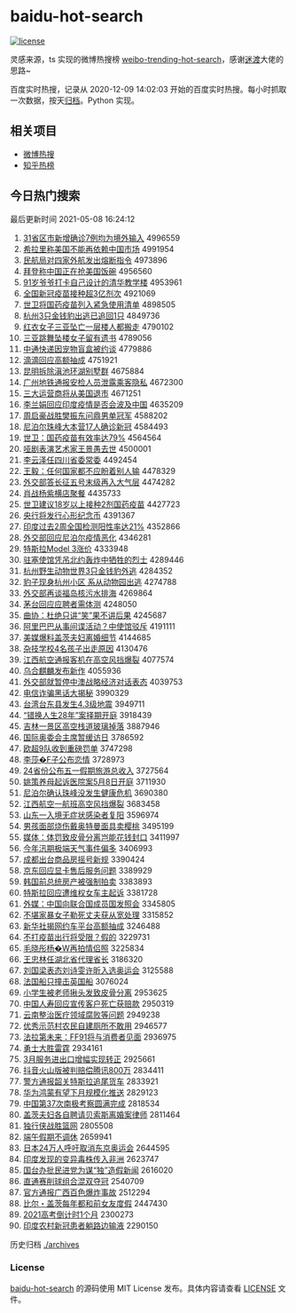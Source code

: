 # baidu-hot-search

[![license](https://img.shields.io/github/license/Arrackisarookie/baidu-hot-search)](https://github.com/Arrackisarookie/baidu-hot-search/blob/master/LICENSE)

灵感来源，ts 实现的微博热搜榜 [weibo-trending-hot-search](https://github.com/justjavac/weibo-trending-hot-search)，感谢[迷渡](https://github.com/justjavac)大佬的思路~

百度实时热搜，记录从 2020-12-09 14:02:03 开始的百度实时热搜。每小时抓取一次数据，按天[归档](./archives)。Python 实现。

## 相关项目
+ [微博热搜](https://github.com/Arrackisarookie/weibo-hot-search)
+ [知乎热榜](https://github.com/Arrackisarookie/zhihu-top-search)

## 今日热门搜索

<!-- Rank Begin -->

最后更新时间 2021-05-08 16:24:12

1. [31省区市新增确诊7例均为境外输入](http://www.baidu.com/baidu?cl=3&tn=SE_baiduhomet8_jmjb7mjw&rsv_dl=fyb_top&fr=top1000&wd=31%CA%A1%C7%F8%CA%D0%D0%C2%D4%F6%C8%B7%D5%EF7%C0%FD%BE%F9%CE%AA%BE%B3%CD%E2%CA%E4%C8%EB) 4996559
1. [希拉里称美国不能再依赖中国市场](http://www.baidu.com/baidu?cl=3&tn=SE_baiduhomet8_jmjb7mjw&rsv_dl=fyb_top&fr=top1000&wd=%CF%A3%C0%AD%C0%EF%B3%C6%C3%C0%B9%FA%B2%BB%C4%DC%D4%D9%D2%C0%C0%B5%D6%D0%B9%FA%CA%D0%B3%A1) 4991954
1. [民航局对四家外航发出熔断指令](http://www.baidu.com/baidu?cl=3&tn=SE_baiduhomet8_jmjb7mjw&rsv_dl=fyb_top&fr=top1000&wd=%C3%F1%BA%BD%BE%D6%B6%D4%CB%C4%BC%D2%CD%E2%BA%BD%B7%A2%B3%F6%C8%DB%B6%CF%D6%B8%C1%EE) 4973896
1. [拜登称中国正在抢美国饭碗](http://www.baidu.com/baidu?cl=3&tn=SE_baiduhomet8_jmjb7mjw&rsv_dl=fyb_top&fr=top1000&wd=%B0%DD%B5%C7%B3%C6%D6%D0%B9%FA%D5%FD%D4%DA%C7%C0%C3%C0%B9%FA%B7%B9%CD%EB) 4956560
1. [91岁爷爷打卡自己设计的清华教学楼](http://www.baidu.com/baidu?cl=3&tn=SE_baiduhomet8_jmjb7mjw&rsv_dl=fyb_top&fr=top1000&wd=91%CB%EA%D2%AF%D2%AF%B4%F2%BF%A8%D7%D4%BC%BA%C9%E8%BC%C6%B5%C4%C7%E5%BB%AA%BD%CC%D1%A7%C2%A5) 4953961
1. [全国新冠疫苗接种超3亿剂次](http://www.baidu.com/baidu?cl=3&tn=SE_baiduhomet8_jmjb7mjw&rsv_dl=fyb_top&fr=top1000&wd=%C8%AB%B9%FA%D0%C2%B9%DA%D2%DF%C3%E7%BD%D3%D6%D6%B3%AC3%D2%DA%BC%C1%B4%CE) 4921069
1. [世卫将国药疫苗列入紧急使用清单](http://www.baidu.com/baidu?cl=3&tn=SE_baiduhomet8_jmjb7mjw&rsv_dl=fyb_top&fr=top1000&wd=%CA%C0%CE%C0%BD%AB%B9%FA%D2%A9%D2%DF%C3%E7%C1%D0%C8%EB%BD%F4%BC%B1%CA%B9%D3%C3%C7%E5%B5%A5) 4898505
1. [杭州3只金钱豹出逃已追回1只](http://www.baidu.com/baidu?cl=3&tn=SE_baiduhomet8_jmjb7mjw&rsv_dl=fyb_top&fr=top1000&wd=%BA%BC%D6%DD3%D6%BB%BD%F0%C7%AE%B1%AA%B3%F6%CC%D3%D2%D1%D7%B7%BB%D81%D6%BB) 4849736
1. [红衣女子三亚坠亡一层楼人都搬走](http://www.baidu.com/baidu?cl=3&tn=SE_baiduhomet8_jmjb7mjw&rsv_dl=fyb_top&fr=top1000&wd=%BA%EC%D2%C2%C5%AE%D7%D3%C8%FD%D1%C7%D7%B9%CD%F6%D2%BB%B2%E3%C2%A5%C8%CB%B6%BC%B0%E1%D7%DF) 4790102
1. [三亚跳舞坠楼女子留有遗书](http://www.baidu.com/baidu?cl=3&tn=SE_baiduhomet8_jmjb7mjw&rsv_dl=fyb_top&fr=top1000&wd=%C8%FD%D1%C7%CC%F8%CE%E8%D7%B9%C2%A5%C5%AE%D7%D3%C1%F4%D3%D0%D2%C5%CA%E9) 4789056
1. [中通快递因宠物盲盒被约谈](http://www.baidu.com/baidu?cl=3&tn=SE_baiduhomet8_jmjb7mjw&rsv_dl=fyb_top&fr=top1000&wd=%D6%D0%CD%A8%BF%EC%B5%DD%D2%F2%B3%E8%CE%EF%C3%A4%BA%D0%B1%BB%D4%BC%CC%B8) 4779886
1. [滴滴回应高额抽成](http://www.baidu.com/baidu?cl=3&tn=SE_baiduhomet8_jmjb7mjw&rsv_dl=fyb_top&fr=top1000&wd=%B5%CE%B5%CE%BB%D8%D3%A6%B8%DF%B6%EE%B3%E9%B3%C9) 4751921
1. [昆明拆除滇池环湖别墅群](http://www.baidu.com/baidu?cl=3&tn=SE_baiduhomet8_jmjb7mjw&rsv_dl=fyb_top&fr=top1000&wd=%C0%A5%C3%F7%B2%F0%B3%FD%B5%E1%B3%D8%BB%B7%BA%FE%B1%F0%CA%FB%C8%BA) 4675884
1. [广州地铁通报安检人员泄露乘客隐私](http://www.baidu.com/baidu?cl=3&tn=SE_baiduhomet8_jmjb7mjw&rsv_dl=fyb_top&fr=top1000&wd=%B9%E3%D6%DD%B5%D8%CC%FA%CD%A8%B1%A8%B0%B2%BC%EC%C8%CB%D4%B1%D0%B9%C2%B6%B3%CB%BF%CD%D2%FE%CB%BD) 4672300
1. [三大运营商将从美国退市](http://www.baidu.com/baidu?cl=3&tn=SE_baiduhomet8_jmjb7mjw&rsv_dl=fyb_top&fr=top1000&wd=%C8%FD%B4%F3%D4%CB%D3%AA%C9%CC%BD%AB%B4%D3%C3%C0%B9%FA%CD%CB%CA%D0) 4671251
1. [李兰娟回应印度疫情是否会波及中国](http://www.baidu.com/baidu?cl=3&tn=SE_baiduhomet8_jmjb7mjw&rsv_dl=fyb_top&fr=top1000&wd=%C0%EE%C0%BC%BE%EA%BB%D8%D3%A6%D3%A1%B6%C8%D2%DF%C7%E9%CA%C7%B7%F1%BB%E1%B2%A8%BC%B0%D6%D0%B9%FA) 4635209
1. [周启豪战胜樊振东问鼎男单冠军](http://www.baidu.com/baidu?cl=3&tn=SE_baiduhomet8_jmjb7mjw&rsv_dl=fyb_top&fr=top1000&wd=%D6%DC%C6%F4%BA%C0%D5%BD%CA%A4%B7%AE%D5%F1%B6%AB%CE%CA%B6%A6%C4%D0%B5%A5%B9%DA%BE%FC) 4588202
1. [尼泊尔珠峰大本营17人确诊新冠](http://www.baidu.com/baidu?cl=3&tn=SE_baiduhomet8_jmjb7mjw&rsv_dl=fyb_top&fr=top1000&wd=%C4%E1%B2%B4%B6%FB%D6%E9%B7%E5%B4%F3%B1%BE%D3%AA17%C8%CB%C8%B7%D5%EF%D0%C2%B9%DA) 4584493
1. [世卫：国药疫苗有效率达79%](http://www.baidu.com/baidu?cl=3&tn=SE_baiduhomet8_jmjb7mjw&rsv_dl=fyb_top&fr=top1000&wd=%CA%C0%CE%C0%A3%BA%B9%FA%D2%A9%D2%DF%C3%E7%D3%D0%D0%A7%C2%CA%B4%EF79%25) 4564564
1. [哑剧表演艺术家王景愚去世](http://www.baidu.com/baidu?cl=3&tn=SE_baiduhomet8_jmjb7mjw&rsv_dl=fyb_top&fr=top1000&wd=%D1%C6%BE%E7%B1%ED%D1%DD%D2%D5%CA%F5%BC%D2%CD%F5%BE%B0%D3%DE%C8%A5%CA%C0) 4500001
1. [李云泽任四川省委常委](http://www.baidu.com/baidu?cl=3&tn=SE_baiduhomet8_jmjb7mjw&rsv_dl=fyb_top&fr=top1000&wd=%C0%EE%D4%C6%D4%F3%C8%CE%CB%C4%B4%A8%CA%A1%CE%AF%B3%A3%CE%AF) 4492454
1. [王毅：任何国家都不应盼着别人输](http://www.baidu.com/baidu?cl=3&tn=SE_baiduhomet8_jmjb7mjw&rsv_dl=fyb_top&fr=top1000&wd=%CD%F5%D2%E3%A3%BA%C8%CE%BA%CE%B9%FA%BC%D2%B6%BC%B2%BB%D3%A6%C5%CE%D7%C5%B1%F0%C8%CB%CA%E4) 4478329
1. [外交部答长征五号末级再入大气层](http://www.baidu.com/baidu?cl=3&tn=SE_baiduhomet8_jmjb7mjw&rsv_dl=fyb_top&fr=top1000&wd=%CD%E2%BD%BB%B2%BF%B4%F0%B3%A4%D5%F7%CE%E5%BA%C5%C4%A9%BC%B6%D4%D9%C8%EB%B4%F3%C6%F8%B2%E3) 4474282
1. [肖战杨紫横店聚餐](http://www.baidu.com/baidu?cl=3&tn=SE_baiduhomet8_jmjb7mjw&rsv_dl=fyb_top&fr=top1000&wd=%D0%A4%D5%BD%D1%EE%D7%CF%BA%E1%B5%EA%BE%DB%B2%CD) 4435733
1. [世卫建议18岁以上接种2剂国药疫苗](http://www.baidu.com/baidu?cl=3&tn=SE_baiduhomet8_jmjb7mjw&rsv_dl=fyb_top&fr=top1000&wd=%CA%C0%CE%C0%BD%A8%D2%E918%CB%EA%D2%D4%C9%CF%BD%D3%D6%D62%BC%C1%B9%FA%D2%A9%D2%DF%C3%E7) 4427723
1. [央行将发行心形纪念币](http://www.baidu.com/baidu?cl=3&tn=SE_baiduhomet8_jmjb7mjw&rsv_dl=fyb_top&fr=top1000&wd=%D1%EB%D0%D0%BD%AB%B7%A2%D0%D0%D0%C4%D0%CE%BC%CD%C4%EE%B1%D2) 4391367
1. [印度过去2周全国检测阳性率达21%](http://www.baidu.com/baidu?cl=3&tn=SE_baiduhomet8_jmjb7mjw&rsv_dl=fyb_top&fr=top1000&wd=%D3%A1%B6%C8%B9%FD%C8%A52%D6%DC%C8%AB%B9%FA%BC%EC%B2%E2%D1%F4%D0%D4%C2%CA%B4%EF21%25) 4352866
1. [外交部回应尼泊尔疫情恶化](http://www.baidu.com/baidu?cl=3&tn=SE_baiduhomet8_jmjb7mjw&rsv_dl=fyb_top&fr=top1000&wd=%CD%E2%BD%BB%B2%BF%BB%D8%D3%A6%C4%E1%B2%B4%B6%FB%D2%DF%C7%E9%B6%F1%BB%AF) 4346281
1. [特斯拉Model 3涨价](http://www.baidu.com/baidu?cl=3&tn=SE_baiduhomet8_jmjb7mjw&rsv_dl=fyb_top&fr=top1000&wd=%CC%D8%CB%B9%C0%ADModel%203%D5%C7%BC%DB) 4333948
1. [驻塞使馆凭吊北约轰炸中牺牲的烈士](http://www.baidu.com/baidu?cl=3&tn=SE_baiduhomet8_jmjb7mjw&rsv_dl=fyb_top&fr=top1000&wd=%D7%A4%C8%FB%CA%B9%B9%DD%C6%BE%B5%F5%B1%B1%D4%BC%BA%E4%D5%A8%D6%D0%CE%FE%C9%FC%B5%C4%C1%D2%CA%BF) 4289446
1. [杭州野生动物世界3只金钱豹外逃](http://www.baidu.com/baidu?cl=3&tn=SE_baiduhomet8_jmjb7mjw&rsv_dl=fyb_top&fr=top1000&wd=%BA%BC%D6%DD%D2%B0%C9%FA%B6%AF%CE%EF%CA%C0%BD%E73%D6%BB%BD%F0%C7%AE%B1%AA%CD%E2%CC%D3) 4284352
1. [豹子现身杭州小区 系从动物园出逃](http://www.baidu.com/baidu?cl=3&tn=SE_baiduhomet8_jmjb7mjw&rsv_dl=fyb_top&fr=top1000&wd=%B1%AA%D7%D3%CF%D6%C9%ED%BA%BC%D6%DD%D0%A1%C7%F8%20%CF%B5%B4%D3%B6%AF%CE%EF%D4%B0%B3%F6%CC%D3) 4274788
1. [外交部再谈福岛核污水排海](http://www.baidu.com/baidu?cl=3&tn=SE_baiduhomet8_jmjb7mjw&rsv_dl=fyb_top&fr=top1000&wd=%CD%E2%BD%BB%B2%BF%D4%D9%CC%B8%B8%A3%B5%BA%BA%CB%CE%DB%CB%AE%C5%C5%BA%A3) 4269864
1. [茅台回应应聘者需体测](http://www.baidu.com/baidu?cl=3&tn=SE_baiduhomet8_jmjb7mjw&rsv_dl=fyb_top&fr=top1000&wd=%C3%A9%CC%A8%BB%D8%D3%A6%D3%A6%C6%B8%D5%DF%D0%E8%CC%E5%B2%E2) 4248050
1. [曲协：杜绝只讲“笑”果不讲后果](http://www.baidu.com/baidu?cl=3&tn=SE_baiduhomet8_jmjb7mjw&rsv_dl=fyb_top&fr=top1000&wd=%C7%FA%D0%AD%A3%BA%B6%C5%BE%F8%D6%BB%BD%B2%A1%B0%D0%A6%A1%B1%B9%FB%B2%BB%BD%B2%BA%F3%B9%FB) 4245687
1. [阿里巴巴从事间谍活动？中使馆驳斥](http://www.baidu.com/baidu?cl=3&tn=SE_baiduhomet8_jmjb7mjw&rsv_dl=fyb_top&fr=top1000&wd=%B0%A2%C0%EF%B0%CD%B0%CD%B4%D3%CA%C2%BC%E4%B5%FD%BB%EE%B6%AF%A3%BF%D6%D0%CA%B9%B9%DD%B2%B5%B3%E2) 4191111
1. [美媒爆料盖茨夫妇离婚细节](http://www.baidu.com/baidu?cl=3&tn=SE_baiduhomet8_jmjb7mjw&rsv_dl=fyb_top&fr=top1000&wd=%C3%C0%C3%BD%B1%AC%C1%CF%B8%C7%B4%C4%B7%F2%B8%BE%C0%EB%BB%E9%CF%B8%BD%DA) 4144685
1. [杂技学校4名孩子出走原因](http://www.baidu.com/baidu?cl=3&tn=SE_baiduhomet8_jmjb7mjw&rsv_dl=fyb_top&fr=top1000&wd=%D4%D3%BC%BC%D1%A7%D0%A34%C3%FB%BA%A2%D7%D3%B3%F6%D7%DF%D4%AD%D2%F2) 4130476
1. [江西航空通报客机在高空风挡爆裂](http://www.baidu.com/baidu?cl=3&tn=SE_baiduhomet8_jmjb7mjw&rsv_dl=fyb_top&fr=top1000&wd=%BD%AD%CE%F7%BA%BD%BF%D5%CD%A8%B1%A8%BF%CD%BB%FA%D4%DA%B8%DF%BF%D5%B7%E7%B5%B2%B1%AC%C1%D1) 4077574
1. [乌合麒麟发布新作](http://www.baidu.com/baidu?cl=3&tn=SE_baiduhomet8_jmjb7mjw&rsv_dl=fyb_top&fr=top1000&wd=%CE%DA%BA%CF%F7%E8%F7%EB%B7%A2%B2%BC%D0%C2%D7%F7) 4055936
1. [外交部就暂停中澳战略经济对话表态](http://www.baidu.com/baidu?cl=3&tn=SE_baiduhomet8_jmjb7mjw&rsv_dl=fyb_top&fr=top1000&wd=%CD%E2%BD%BB%B2%BF%BE%CD%D4%DD%CD%A3%D6%D0%B0%C4%D5%BD%C2%D4%BE%AD%BC%C3%B6%D4%BB%B0%B1%ED%CC%AC) 4039753
1. [电信诈骗黑话大揭秘](http://www.baidu.com/baidu?cl=3&tn=SE_baiduhomet8_jmjb7mjw&rsv_dl=fyb_top&fr=top1000&wd=%B5%E7%D0%C5%D5%A9%C6%AD%BA%DA%BB%B0%B4%F3%BD%D2%C3%D8) 3990329
1. [台湾台东县发生4.3级地震](http://www.baidu.com/baidu?cl=3&tn=SE_baiduhomet8_jmjb7mjw&rsv_dl=fyb_top&fr=top1000&wd=%CC%A8%CD%E5%CC%A8%B6%AB%CF%D8%B7%A2%C9%FA4.3%BC%B6%B5%D8%D5%F0) 3949711
1. [“错换人生28年”案择期开庭](http://www.baidu.com/baidu?cl=3&tn=SE_baiduhomet8_jmjb7mjw&rsv_dl=fyb_top&fr=top1000&wd=%A1%B0%B4%ED%BB%BB%C8%CB%C9%FA28%C4%EA%A1%B1%B0%B8%D4%F1%C6%DA%BF%AA%CD%A5) 3918439
1. [吉林一景区高空栈道玻璃掉落](http://www.baidu.com/baidu?cl=3&tn=SE_baiduhomet8_jmjb7mjw&rsv_dl=fyb_top&fr=top1000&wd=%BC%AA%C1%D6%D2%BB%BE%B0%C7%F8%B8%DF%BF%D5%D5%BB%B5%C0%B2%A3%C1%A7%B5%F4%C2%E4) 3887946
1. [国际奥委会主席暂缓访日](http://www.baidu.com/baidu?cl=3&tn=SE_baiduhomet8_jmjb7mjw&rsv_dl=fyb_top&fr=top1000&wd=%B9%FA%BC%CA%B0%C2%CE%AF%BB%E1%D6%F7%CF%AF%D4%DD%BB%BA%B7%C3%C8%D5) 3786592
1. [欧超9队收到重磅罚单](http://www.baidu.com/baidu?cl=3&tn=SE_baiduhomet8_jmjb7mjw&rsv_dl=fyb_top&fr=top1000&wd=%C5%B7%B3%AC9%B6%D3%CA%D5%B5%BD%D6%D8%B0%F5%B7%A3%B5%A5) 3747298
1. [李莎�F子公布恋情](http://www.baidu.com/baidu?cl=3&tn=SE_baiduhomet8_jmjb7mjw&rsv_dl=fyb_top&fr=top1000&wd=%C0%EE%C9%AF%95F%D7%D3%B9%AB%B2%BC%C1%B5%C7%E9) 3728973
1. [24省份公布五一假期旅游总收入](http://www.baidu.com/baidu?cl=3&tn=SE_baiduhomet8_jmjb7mjw&rsv_dl=fyb_top&fr=top1000&wd=24%CA%A1%B7%DD%B9%AB%B2%BC%CE%E5%D2%BB%BC%D9%C6%DA%C2%C3%D3%CE%D7%DC%CA%D5%C8%EB) 3727564
1. [姚策养母起诉医院案5月8日开庭](http://www.baidu.com/baidu?cl=3&tn=SE_baiduhomet8_jmjb7mjw&rsv_dl=fyb_top&fr=top1000&wd=%D2%A6%B2%DF%D1%F8%C4%B8%C6%F0%CB%DF%D2%BD%D4%BA%B0%B85%D4%C28%C8%D5%BF%AA%CD%A5) 3711930
1. [尼泊尔确认珠峰没发生健康危机](http://www.baidu.com/baidu?cl=3&tn=SE_baiduhomet8_jmjb7mjw&rsv_dl=fyb_top&fr=top1000&wd=%C4%E1%B2%B4%B6%FB%C8%B7%C8%CF%D6%E9%B7%E5%C3%BB%B7%A2%C9%FA%BD%A1%BF%B5%CE%A3%BB%FA) 3690380
1. [江西航空一航班高空风挡爆裂](http://www.baidu.com/baidu?cl=3&tn=SE_baiduhomet8_jmjb7mjw&rsv_dl=fyb_top&fr=top1000&wd=%BD%AD%CE%F7%BA%BD%BF%D5%D2%BB%BA%BD%B0%E0%B8%DF%BF%D5%B7%E7%B5%B2%B1%AC%C1%D1) 3683458
1. [山东一入境无症状感染者复阳](http://www.baidu.com/baidu?cl=3&tn=SE_baiduhomet8_jmjb7mjw&rsv_dl=fyb_top&fr=top1000&wd=%C9%BD%B6%AB%D2%BB%C8%EB%BE%B3%CE%DE%D6%A2%D7%B4%B8%D0%C8%BE%D5%DF%B8%B4%D1%F4) 3596974
1. [男孩面部烧伤戴奥特曼面具卖樱桃](http://www.baidu.com/baidu?cl=3&tn=SE_baiduhomet8_jmjb7mjw&rsv_dl=fyb_top&fr=top1000&wd=%C4%D0%BA%A2%C3%E6%B2%BF%C9%D5%C9%CB%B4%F7%B0%C2%CC%D8%C2%FC%C3%E6%BE%DF%C2%F4%D3%A3%CC%D2) 3495199
1. [媒体：体罚致皮骨分离岂能花钱封口](http://www.baidu.com/baidu?cl=3&tn=SE_baiduhomet8_jmjb7mjw&rsv_dl=fyb_top&fr=top1000&wd=%C3%BD%CC%E5%A3%BA%CC%E5%B7%A3%D6%C2%C6%A4%B9%C7%B7%D6%C0%EB%C6%F1%C4%DC%BB%A8%C7%AE%B7%E2%BF%DA) 3411997
1. [今年汛期极端天气事件偏多](http://www.baidu.com/baidu?cl=3&tn=SE_baiduhomet8_jmjb7mjw&rsv_dl=fyb_top&fr=top1000&wd=%BD%F1%C4%EA%D1%B4%C6%DA%BC%AB%B6%CB%CC%EC%C6%F8%CA%C2%BC%FE%C6%AB%B6%E0) 3406993
1. [成都出台商品房摇号新规](http://www.baidu.com/baidu?cl=3&tn=SE_baiduhomet8_jmjb7mjw&rsv_dl=fyb_top&fr=top1000&wd=%B3%C9%B6%BC%B3%F6%CC%A8%C9%CC%C6%B7%B7%BF%D2%A1%BA%C5%D0%C2%B9%E6) 3390424
1. [京东回应显卡售后服务问题](http://www.baidu.com/baidu?cl=3&tn=SE_baiduhomet8_jmjb7mjw&rsv_dl=fyb_top&fr=top1000&wd=%BE%A9%B6%AB%BB%D8%D3%A6%CF%D4%BF%A8%CA%DB%BA%F3%B7%FE%CE%F1%CE%CA%CC%E2) 3389929
1. [韩国前总统房产被强制拍卖](http://www.baidu.com/baidu?cl=3&tn=SE_baiduhomet8_jmjb7mjw&rsv_dl=fyb_top&fr=top1000&wd=%BA%AB%B9%FA%C7%B0%D7%DC%CD%B3%B7%BF%B2%FA%B1%BB%C7%BF%D6%C6%C5%C4%C2%F4) 3383893
1. [特斯拉回应遭维权女车主起诉](http://www.baidu.com/baidu?cl=3&tn=SE_baiduhomet8_jmjb7mjw&rsv_dl=fyb_top&fr=top1000&wd=%CC%D8%CB%B9%C0%AD%BB%D8%D3%A6%D4%E2%CE%AC%C8%A8%C5%AE%B3%B5%D6%F7%C6%F0%CB%DF) 3381728
1. [外媒：中国向联合国成员国发照会](http://www.baidu.com/baidu?cl=3&tn=SE_baiduhomet8_jmjb7mjw&rsv_dl=fyb_top&fr=top1000&wd=%CD%E2%C3%BD%A3%BA%D6%D0%B9%FA%CF%F2%C1%AA%BA%CF%B9%FA%B3%C9%D4%B1%B9%FA%B7%A2%D5%D5%BB%E1) 3345805
1. [不堪家暴女子勒死丈夫获从宽处理](http://www.baidu.com/baidu?cl=3&tn=SE_baiduhomet8_jmjb7mjw&rsv_dl=fyb_top&fr=top1000&wd=%B2%BB%BF%B0%BC%D2%B1%A9%C5%AE%D7%D3%C0%D5%CB%C0%D5%C9%B7%F2%BB%F1%B4%D3%BF%ED%B4%A6%C0%ED) 3315852
1. [新华社揭网约车平台高额抽成](http://www.baidu.com/baidu?cl=3&tn=SE_baiduhomet8_jmjb7mjw&rsv_dl=fyb_top&fr=top1000&wd=%D0%C2%BB%AA%C9%E7%BD%D2%CD%F8%D4%BC%B3%B5%C6%BD%CC%A8%B8%DF%B6%EE%B3%E9%B3%C9) 3246488
1. [不打疫苗出行将受限？假的](http://www.baidu.com/baidu?cl=3&tn=SE_baiduhomet8_jmjb7mjw&rsv_dl=fyb_top&fr=top1000&wd=%B2%BB%B4%F2%D2%DF%C3%E7%B3%F6%D0%D0%BD%AB%CA%DC%CF%DE%A3%BF%BC%D9%B5%C4) 3229731
1. [毛晓彤杨�W再拍情侣照](http://www.baidu.com/baidu?cl=3&tn=SE_baiduhomet8_jmjb7mjw&rsv_dl=fyb_top&fr=top1000&wd=%C3%AB%CF%FE%CD%AE%D1%EE%ABW%D4%D9%C5%C4%C7%E9%C2%C2%D5%D5) 3225834
1. [王忠林任湖北省代理省长](http://www.baidu.com/baidu?cl=3&tn=SE_baiduhomet8_jmjb7mjw&rsv_dl=fyb_top&fr=top1000&wd=%CD%F5%D6%D2%C1%D6%C8%CE%BA%FE%B1%B1%CA%A1%B4%FA%C0%ED%CA%A1%B3%A4) 3186320
1. [刘国梁表态刘诗雯许昕入选奥运会](http://www.baidu.com/baidu?cl=3&tn=SE_baiduhomet8_jmjb7mjw&rsv_dl=fyb_top&fr=top1000&wd=%C1%F5%B9%FA%C1%BA%B1%ED%CC%AC%C1%F5%CA%AB%F6%A9%D0%ED%EA%BF%C8%EB%D1%A1%B0%C2%D4%CB%BB%E1) 3125588
1. [法国船只撞击英国船](http://www.baidu.com/baidu?cl=3&tn=SE_baiduhomet8_jmjb7mjw&rsv_dl=fyb_top&fr=top1000&wd=%B7%A8%B9%FA%B4%AC%D6%BB%D7%B2%BB%F7%D3%A2%B9%FA%B4%AC) 3076024
1. [小学生被老师揪头发致皮骨分离](http://www.baidu.com/baidu?cl=3&tn=SE_baiduhomet8_jmjb7mjw&rsv_dl=fyb_top&fr=top1000&wd=%D0%A1%D1%A7%C9%FA%B1%BB%C0%CF%CA%A6%BE%BE%CD%B7%B7%A2%D6%C2%C6%A4%B9%C7%B7%D6%C0%EB) 2953625
1. [中国人寿回应宣传客户死亡获赔款](http://www.baidu.com/baidu?cl=3&tn=SE_baiduhomet8_jmjb7mjw&rsv_dl=fyb_top&fr=top1000&wd=%D6%D0%B9%FA%C8%CB%CA%D9%BB%D8%D3%A6%D0%FB%B4%AB%BF%CD%BB%A7%CB%C0%CD%F6%BB%F1%C5%E2%BF%EE) 2950319
1. [云南整治医疗领域腐败等问题](http://www.baidu.com/baidu?cl=3&tn=SE_baiduhomet8_jmjb7mjw&rsv_dl=fyb_top&fr=top1000&wd=%D4%C6%C4%CF%D5%FB%D6%CE%D2%BD%C1%C6%C1%EC%D3%F2%B8%AF%B0%DC%B5%C8%CE%CA%CC%E2) 2949238
1. [优秀示范村农民自建厕所不敢用](http://www.baidu.com/baidu?cl=3&tn=SE_baiduhomet8_jmjb7mjw&rsv_dl=fyb_top&fr=top1000&wd=%D3%C5%D0%E3%CA%BE%B7%B6%B4%E5%C5%A9%C3%F1%D7%D4%BD%A8%B2%DE%CB%F9%B2%BB%B8%D2%D3%C3) 2946577
1. [法拉第未来：FF91将与消费者见面](http://www.baidu.com/baidu?cl=3&tn=SE_baiduhomet8_jmjb7mjw&rsv_dl=fyb_top&fr=top1000&wd=%B7%A8%C0%AD%B5%DA%CE%B4%C0%B4%A3%BAFF91%BD%AB%D3%EB%CF%FB%B7%D1%D5%DF%BC%FB%C3%E6) 2936975
1. [勇士大胜雷霆](http://www.baidu.com/baidu?cl=3&tn=SE_baiduhomet8_jmjb7mjw&rsv_dl=fyb_top&fr=top1000&wd=%D3%C2%CA%BF%B4%F3%CA%A4%C0%D7%F6%AA) 2934161
1. [3月服务进出口增幅实现转正](http://www.baidu.com/baidu?cl=3&tn=SE_baiduhomet8_jmjb7mjw&rsv_dl=fyb_top&fr=top1000&wd=3%D4%C2%B7%FE%CE%F1%BD%F8%B3%F6%BF%DA%D4%F6%B7%F9%CA%B5%CF%D6%D7%AA%D5%FD) 2925661
1. [抖音火山版被判赔偿腾讯800万](http://www.baidu.com/baidu?cl=3&tn=SE_baiduhomet8_jmjb7mjw&rsv_dl=fyb_top&fr=top1000&wd=%B6%B6%D2%F4%BB%F0%C9%BD%B0%E6%B1%BB%C5%D0%C5%E2%B3%A5%CC%DA%D1%B6800%CD%F2) 2834411
1. [警方通报韶关特斯拉追尾货车](http://www.baidu.com/baidu?cl=3&tn=SE_baiduhomet8_jmjb7mjw&rsv_dl=fyb_top&fr=top1000&wd=%BE%AF%B7%BD%CD%A8%B1%A8%C9%D8%B9%D8%CC%D8%CB%B9%C0%AD%D7%B7%CE%B2%BB%F5%B3%B5) 2833921
1. [华为鸿蒙有望下月规模化推送](http://www.baidu.com/baidu?cl=3&tn=SE_baiduhomet8_jmjb7mjw&rsv_dl=fyb_top&fr=top1000&wd=%BB%AA%CE%AA%BA%E8%C3%C9%D3%D0%CD%FB%CF%C2%D4%C2%B9%E6%C4%A3%BB%AF%CD%C6%CB%CD) 2829123
1. [中国第37次南极考察圆满完成](http://www.baidu.com/baidu?cl=3&tn=SE_baiduhomet8_jmjb7mjw&rsv_dl=fyb_top&fr=top1000&wd=%D6%D0%B9%FA%B5%DA37%B4%CE%C4%CF%BC%AB%BF%BC%B2%EC%D4%B2%C2%FA%CD%EA%B3%C9) 2818534
1. [盖茨夫妇各自聘请贝索斯离婚案律师](http://www.baidu.com/baidu?cl=3&tn=SE_baiduhomet8_jmjb7mjw&rsv_dl=fyb_top&fr=top1000&wd=%B8%C7%B4%C4%B7%F2%B8%BE%B8%F7%D7%D4%C6%B8%C7%EB%B1%B4%CB%F7%CB%B9%C0%EB%BB%E9%B0%B8%C2%C9%CA%A6) 2811464
1. [独行侠战胜篮网](http://www.baidu.com/baidu?cl=3&tn=SE_baiduhomet8_jmjb7mjw&rsv_dl=fyb_top&fr=top1000&wd=%B6%C0%D0%D0%CF%C0%D5%BD%CA%A4%C0%BA%CD%F8) 2805508
1. [端午假期不调休](http://www.baidu.com/baidu?cl=3&tn=SE_baiduhomet8_jmjb7mjw&rsv_dl=fyb_top&fr=top1000&wd=%B6%CB%CE%E7%BC%D9%C6%DA%B2%BB%B5%F7%D0%DD) 2659941
1. [日本24万人呼吁取消东京奥运会](http://www.baidu.com/baidu?cl=3&tn=SE_baiduhomet8_jmjb7mjw&rsv_dl=fyb_top&fr=top1000&wd=%C8%D5%B1%BE24%CD%F2%C8%CB%BA%F4%D3%F5%C8%A1%CF%FB%B6%AB%BE%A9%B0%C2%D4%CB%BB%E1) 2644595
1. [印度发现的变异毒株传入非洲](http://www.baidu.com/baidu?cl=3&tn=SE_baiduhomet8_jmjb7mjw&rsv_dl=fyb_top&fr=top1000&wd=%D3%A1%B6%C8%B7%A2%CF%D6%B5%C4%B1%E4%D2%EC%B6%BE%D6%EA%B4%AB%C8%EB%B7%C7%D6%DE) 2623747
1. [国台办批民进党为谋“独”造假新闻](http://www.baidu.com/baidu?cl=3&tn=SE_baiduhomet8_jmjb7mjw&rsv_dl=fyb_top&fr=top1000&wd=%B9%FA%CC%A8%B0%EC%C5%FA%C3%F1%BD%F8%B5%B3%CE%AA%C4%B1%A1%B0%B6%C0%A1%B1%D4%EC%BC%D9%D0%C2%CE%C5) 2616020
1. [直通赛削球组合混双夺冠](http://www.baidu.com/baidu?cl=3&tn=SE_baiduhomet8_jmjb7mjw&rsv_dl=fyb_top&fr=top1000&wd=%D6%B1%CD%A8%C8%FC%CF%F7%C7%F2%D7%E9%BA%CF%BB%EC%CB%AB%B6%E1%B9%DA) 2540709
1. [官方通报广西百色爆炸事故](http://www.baidu.com/baidu?cl=3&tn=SE_baiduhomet8_jmjb7mjw&rsv_dl=fyb_top&fr=top1000&wd=%B9%D9%B7%BD%CD%A8%B1%A8%B9%E3%CE%F7%B0%D9%C9%AB%B1%AC%D5%A8%CA%C2%B9%CA) 2512294
1. [比尔・盖茨每年都和前女友度假](http://www.baidu.com/baidu?cl=3&tn=SE_baiduhomet8_jmjb7mjw&rsv_dl=fyb_top&fr=top1000&wd=%B1%C8%B6%FB%A1%A4%B8%C7%B4%C4%C3%BF%C4%EA%B6%BC%BA%CD%C7%B0%C5%AE%D3%D1%B6%C8%BC%D9) 2447430
1. [2021高考倒计时1个月](http://www.baidu.com/baidu?cl=3&tn=SE_baiduhomet8_jmjb7mjw&rsv_dl=fyb_top&fr=top1000&wd=2021%B8%DF%BF%BC%B5%B9%BC%C6%CA%B11%B8%F6%D4%C2) 2300273
1. [印度农村新冠患者躺路边输液](http://www.baidu.com/baidu?cl=3&tn=SE_baiduhomet8_jmjb7mjw&rsv_dl=fyb_top&fr=top1000&wd=%D3%A1%B6%C8%C5%A9%B4%E5%D0%C2%B9%DA%BB%BC%D5%DF%CC%C9%C2%B7%B1%DF%CA%E4%D2%BA) 2290150
<!-- Rank End -->

历史归档 [./archives](./archives)

### License

[baidu-hot-search](https://github.com/Arrackisarookie/baidu-hot-search) 的源码使用 MIT License 发布。具体内容请查看 [LICENSE](./LICENSE) 文件。
